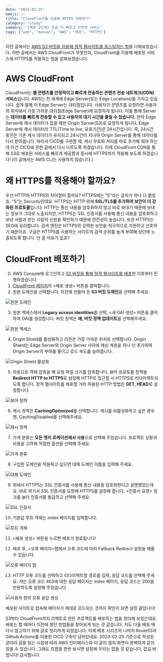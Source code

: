 ```yaml
---
date: "2023-02-25"
emoji: 🪄
title: "CloudFront를 이용해 HTTPS 적용하기"
category: "study"
summary: "[배포 2단계] 조금 더 빠르고 안전한 서비스"
tags: ["web", "manual", "AWS", "배포", "HTTPS"]
---
```


이전 글에서는 [AWS S3 버킷을 이용해 정적 웹사이트를 호스팅하는 법](https://sol-pine.github.io/react-deploy-with-s3/)을 다뤄보았습니다.
이번 글에서는 AWS CloudFront가 무엇인지, CloudFront를 이용해 배포된 서비스에 HTTPS를 적용하는 법을 살펴보겠습니다.

# AWS CloudFront

CloudFront는 **웹 콘텐츠를 안정적이고 빠르게 전송하는 콘텐츠 전송 네트워크(CDN) 서비스**입니다. AWS는 전 세계에 Edge Server(또는 Edge Locations)를 가지고 있습니다. 쉽게 말해 이 Edge Server는 대리점입니다. 사용자가 콘텐츠를 요청하면 사용자의 위치에서 가장 가까운 대리점(Edge Server)에 요청하게 됩니다. 이를 통해 Server는 **데이터를 빠르게 전송할 수 있고 사용자의 대기 시간을 줄일 수 있습니다.** 만약 Edge Server에 캐시 데이터가 없을 때만 Origin Server(S3)로 요청하게 됩니다. Edge Server에 캐시 데이터의 TTL(Time to live, 유효기간)은 24시간입니다. 즉, 24시간 동안은 기존 캐시 데이터가 유지되고 24시간이 지나야 Origin Server를 통해 데이터를 다시 받아옵니다. 따라서 CICD를 구현할 때, 캐시 무효화 처리를 따로 추가해 줘야 하는데 이건 CICD에 관한 글에서 다시 다루도록 하겠습니다. 이제 CloudFront CDN을 통해 S3로 배포된 서비스를 빠르게 제공함과 동시에 HTTPS까지 적용해 보도록 하겠습니다! (이 글에서는 AWS CLI는 사용하지 않습니다.)

# 왜 HTTPS를 적용해야 할까요?

우선 HTTP와 HTTPS의 차이점이 뭘까요? HTTPS에는 "S"라는 글자가 하나 더 붙었죠. "S"는 Security인데요. HTTPS는 HTTP 위에 **SSL/TLS를 추가하여 보안이 더 강화된 프로토콜**입니다. HTTP는 통신 내용을 암호화하지 않고 바로 보내기 때문에 보내는 정보가 그대로 노출되지만, HTTPS는 SSL 인증서를 사용해 통신 내용을 암호화하고 보낸 사람과 받는 사람의 신원을 확인하기 때문에 안전성이 높습니다. 또한 HTTPS는 SEO에 유리합니다. 검색 엔진은 HTTPS의 강력한 보안을 적극적으로 지원하고 선호하기 때문이죠. 구글은 HTTPS를 사용하는 사이트의 검색 순위를 높게 부여해 상단에 노출되도록 합니다. 안 쓸 이유가 없죠?

# CloudFront 배포하기

0. AWS Console에 로그인하고 [S3 버킷을 통해 정적 웹사이트를 배포](https://sol-pine.github.io/react-deploy-with-s3/)한 이후부터 진행하겠습니다.
1. [CloudFront 페이지](https://console.aws.amazon.com/cloudfront/v3/home)의 <배포 생성> 버튼을 클릭합니다.
2. 원본 도메인을 선택합니다. 이전에 만들어 둔 **S3 버킷 도메인**을 선택해 주세요.

![원본 도메인](https://user-images.githubusercontent.com/105091138/235878763-4b13c112-fb75-4a91-b9df-2a10c1ef9094.png)

3. 원본 액세스에서 **Legacy access identities**를 선택, <새 OAI 생성> 버튼을 클릭하여 OAI를 생성합니다. 버킷 정책은 **예, 버킷 정책 업데이트**를 선택해주세요.

![원본 액세스](https://user-images.githubusercontent.com/105091138/235880899-d88d4dc9-666a-42bc-aa6c-0dfefd5f5efb.png)

4. Origin Shield를 활성화하고 리전은 가장 가까운 위치로 선택합니다. Origin Shield는 Edge Server와 Origin Server 사이에 캐싱 계층을 하나 더 추가하여 Origin Server의 부하를 줄이고 로드 속도를 높여줍니다.

![Origin Shield 활성화](https://user-images.githubusercontent.com/105091138/235893215-f05e4e62-32d7-4eb4-a9fd-43ab45f452ff.png)

5. 자동으로 객체 압축을 해 요청 파일 크기를 압축합니다. 뷰어 프로토콜 정책을 **Redirect HTTP to HTTPS**로 설정해 HTTP로 접근할 시 HTTPS로 리다이렉트되도록 합니다. 정적 웹사이트를 배포할 거라 허용된 HTTP 방법은 **GET, HEAD**로 설정합니다.

![뷰어 정책](https://user-images.githubusercontent.com/105091138/235894120-6192ea46-811f-45d5-bdb2-7fa81a409d15.png)

6. 캐시 정책은 **CachingOptimized**를 선택합니다. 캐시를 비활성화하고 싶은 경우엔, CachingDisabled를 선택해주세요.

![캐시 정책](https://user-images.githubusercontent.com/105091138/235895082-c243d65e-7abe-46e2-b63f-1692913676f1.png)

7. 가격 분류는 **모든 엣지 로케이션에서 사용**으로 선택해 주었습니다. 프로젝트 상황과 비용을 고려해 적절한 옵션을 선택해 주세요.

![가격 분류](https://user-images.githubusercontent.com/105091138/235896085-56dfb001-b38d-4521-bf4c-5cbb5ad6fa83.png)

8. 구입한 도메인을 적용하고 싶으면 대체 도메인 이름을 입력해 주세요.

![대체 도메인](https://user-images.githubusercontent.com/105091138/235896269-0f1358ab-6aa0-4e3c-936f-6be0a9986a80.png)

9. 위에서 HTTPS는 SSL 인증서를 사용해 통신 내용을 암호화한다고 설명했었는데요. 바로 여기서 SSL 인증서를 요청해 HTTPS를 설정해 줍니다. <인증서 요청> 링크를 눌러 인증서를 발급하고 선택해 주세요.

![SSL 인증서](https://user-images.githubusercontent.com/105091138/235896818-2d6834b0-6b24-4b30-ba44-aae22af7c3d3.png)

10. 기본값 루트 객체는 index 페이지를 입력합니다.

![루트 객체](https://user-images.githubusercontent.com/105091138/235897016-ffbde231-e299-485e-abd7-7ca5016c4321.png)

11. <배포 생성> 버튼을 누르면 배포가 완료됩니다!

12. 배포 후, <오류 페이지>탭에서 오류 코드에 따라 Fallback Redirect 설정을 해줄 수 있습니다.

![오류 페이지 탭](https://user-images.githubusercontent.com/105091138/235897949-f0b71d63-e8a7-48c5-a39b-b8c87f71fa32.png)

13. HTTP 오류 코드를 선택하고 리다이렉트할 경로를 입력, 응답 코드를 선택해 주세요. 저는 오류 코드 403에 대한 응답 페이지는 index 페이지, 응답 코드는 200을 반환하도록 설정해 주었습니다.

![사용자 정의 오류 응답 생성](https://user-images.githubusercontent.com/105091138/235945271-2710f96c-2f46-41e8-bcc9-970b0f451a33.png)

배포된 사이트로 접속해 페이지가 제대로 로드되는 것까지 확인이 되면 설정 끝입니다!

S3부터 CloudFront까지 리액트로 만든 프로젝트를 배포하는 법을 정리해 보았는데요. 배포는 할 때마다 이전에 했던 방법들을 찾아보게 되는 것 같습니다. 저도 다음 배포 때 다시 참고하기 위해 글로 정리하게 되었습니다. 이제 배포 시리즈의 나머지 Route53과 Github Actions를 이용한 CICD 구축이 남아있네요. 2023-02-25 기준으로 작성된 글이라 글을 읽는 시점에 따라 AWS 인터페이스와 이 글의 캡처 화면이 완벽하게 같지 않을 수 있습니다. 그래도 흐름을 한번 보시면 설정에 무리는 없을 것 같습니다, 없길 바랍니다! 감사합니다.
